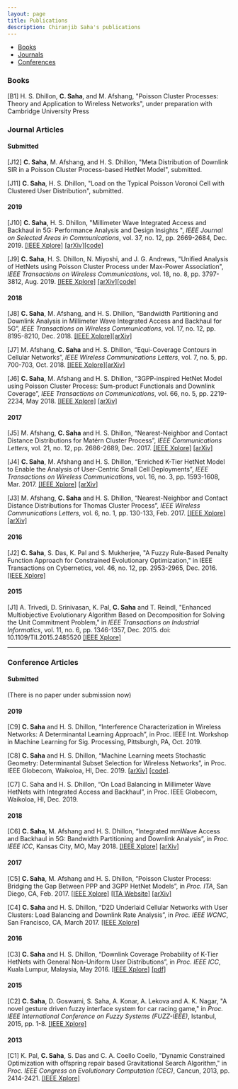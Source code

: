 ```yaml
---
layout: page
title: Publications
description: Chiranjib Saha's publications
---
```

<!--
<div class="navbar">
    <div class="navbar-inner">
        <ul class="nav">
            <li><a href="#book">book</a></li>
            <li><a href="#articles">articles</a></li>
            <li><a href="#editorials">editorials</a></li>
            <li><a href="#letters">letters</a></li>
            <li><a href="#chapters">chapters</a></li>
            <li><a href="#techreports">tech reports</a></li>
            <li><a href="#thesis">dissertation</a></li>
        </ul>
    </div>
</div>
-->
<div class="navbar">
    <div class="navbar-inner">
        <ul class="nav">
            <li><a href="#book">Books</a></li>
            <li><a href="#journal">Journals</a></li>
            <li><a href="#conf">Conferences</a></li>
       </ul>
    </div>
</div>

### <a name = "book"></a> Books

[B1] H. S. Dhillon, **C. Saha**, and M. Afshang, "Poisson Cluster Processes: Theory and Application to Wireless Networks", under preparation with Cambridge University Press


### <a name="journal"></a>Journal Articles

#### Submitted
[J12] **C. Saha**, M. Afshang, and H. S. Dhillon, "Meta Distribution of Downlink SIR in a Poisson Cluster Process-based HetNet Model", submitted.

[J11] **C. Saha**, H. S. Dhillon, "Load on the Typical Poisson Voronoi Cell with
Clustered User Distribution", submitted.

#### 2019

[J10] **C. Saha**, H. S. Dhillon, "Millimeter Wave Integrated Access and Backhaul in 5G: Performance Analysis and Design Insights
", *IEEE Journal on Selected Areas in Communications*,  vol. 37, no. 12, pp. 2669-2684, Dec. 2019. [[IEEE Xplore]](https://doi.org/10.1109/JSAC.2019.2947997) [[arXiv]](https://arxiv.org/abs/1902.06300)[[code]](https://github.com/stochastic-geometry/Load-balancing-5G-mmwave)


[J9] **C. Saha**, H. S. Dhillon, N. Miyoshi, and J. G. Andrews, 
"Unified Analysis of HetNets using Poisson Cluster Process under Max-Power Association", *IEEE Transactions on Wireless Communications*,   vol. 18, no. 8, pp. 3797-3812, Aug. 2019.  [[IEEE Xplore]](https://doi.org/10.1109/TWC.2019.2917904)
[[arXiv]](https://arxiv.org/abs/1812.01830)[[code]](https://github.com/stochastic-geometry/PCP-HetNet-Max-Power-Association)




#### 2018

[J8] **C. Saha**, M. Afshang, and H. S. Dhillon, “Bandwidth Partitioning and Downlink Analysis in Millimeter Wave Integrated Access and Backhaul for 5G”, *IEEE Transactions on Wireless Communications*, vol. 17, no. 12, pp. 8195-8210, Dec. 2018. [[IEEE Xplore]](https://doi.org/10.1109/TWC.2018.2874655)[[arXiv]](https://arxiv.org/abs/1802.08776)

[J7] M. Afshang, **C. Saha** and H. S. Dhillon, “Equi-Coverage Contours in Cellular Networks”, *IEEE Wireless Communications Letters*, vol. 7, no. 5, pp. 700-703, Oct. 2018. [[IEEE Xplore]](https://doi.org/10.1109/LWC.2018.2812174)[[arXiv]](https://arxiv.org/abs/1802.10552)

[J6] **C. Saha**, M. Afshang and H. S. Dhillon, “3GPP-inspired HetNet Model using Poisson Cluster Process: Sum-product Functionals and Downlink Coverage”, *IEEE Transactions on Communications*, vol. 66, no. 5, pp. 2219-2234, May 2018. [[IEEE Xplore]](https://doi.org/10.1109/TCOMM.2017.2782741) [[arXiv]](https://arxiv.org/abs/1705.01699)


#### 2017

[J5] M. Afshang, **C. Saha** and H. S. Dhillon, “Nearest-Neighbor and Contact Distance Distributions for Matérn Cluster Process”, *IEEE Communications Letters*, vol. 21, no. 12, pp. 2686-2689, Dec. 2017. [[IEEE Xplore]](https://doi.org/10.1109/LCOMM.2017.2747510) [[arXiv]](https://arxiv.org/abs/1708.08438)

[J4] **C. Saha**, M. Afshang and H. S. Dhillon, “Enriched K-Tier HetNet Model to Enable the Analysis of User-Centric Small Cell Deployments”, *IEEE Transactions on Wireless Communications*, vol. 16, no. 3, pp. 1593-1608, Mar. 2017. [[IEEE Xplore]](https://doi.org/10.1109/TWC.2017.2649495) [[arXiv]](https://arxiv.org/abs/1609.08137)

[J3] M. Afshang, **C. Saha** and H. S. Dhillon, “Nearest-Neighbor and Contact Distance Distributions for Thomas Cluster Process”, *IEEE Wireless Communications Letters*, vol. 6, no. 1, pp. 130-133, Feb. 2017. [[IEEE Xplore]](https://doi.org/10.1109/LWC.2016.2641935) [[arXiv]](https://arxiv.org/abs/1609.08137)

#### 2016

[J2] **C. Saha**, S. Das, K. Pal and S. Mukherjee, "A Fuzzy Rule-Based Penalty Function Approach for Constrained Evolutionary Optimization," in IEEE Transactions on Cybernetics, vol. 46, no. 12, pp. 2953-2965, Dec. 2016. [[IEEE Xplore]](https://ieeexplore.ieee.org/document/6918436)

#### 2015

[J1] A. Trivedi, D. Srinivasan, K. Pal, **C. Saha** and T. Reindl, "Enhanced Multiobjective Evolutionary Algorithm Based on Decomposition for Solving the Unit Commitment Problem," in *IEEE Transactions on Industrial Informatics*, vol. 11, no. 6, pp. 1346-1357, Dec. 2015.
doi: 10.1109/TII.2015.2485520 [[IEEE Xplore]](https://ieeexplore.ieee.org/document/7286807)

---

### <a name="conf"></a>Conference Articles

#### Submitted

(There is no paper under submission now)

#### 2019

[C9] **C. Saha** and H. S. Dhillon, “Interference Characterization in Wireless Networks: A Determinantal Learning Approach”, in Proc. IEEE Int. Workshop in Machine Learning for Sig. Processing, Pittsburgh, PA, Oct. 2019.

[C8] **C. Saha** and H. S. Dhillon, “Machine Learning meets Stochastic Geometry: Determinantal Subset Selection for Wireless Networks”,  in Proc. IEEE Globecom, Waikoloa, HI, Dec. 2019. [[arXiv]](https://arxiv.org/abs/1905.00504) [[code]](https://github.com/stochastic-geometry/DPPL).

[C7] C. Saha and H. S. Dhillon, “On Load Balancing in Millimeter Wave HetNets with Integrated Access and Backhaul”,  in Proc. IEEE Globecom, Waikoloa, HI, Dec. 2019.

#### 2018

[C6] **C. Saha**, M. Afshang and H. S. Dhillon, “Integrated mmWave Access and Backhaul in 5G: Bandwidth Partitioning and Downlink Analysis”, in *Proc. IEEE ICC*, Kansas City, MO, May 2018. [[IEEE Xplore]](https://doi.org/10.1109/ICC.2018.8422149) [[arXiv]](https://arxiv.org/abs/1710.06255)

#### 2017

[C5] **C. Saha**, M. Afshang and H. S. Dhillon, “Poisson Cluster Process: Bridging the Gap Between PPP and 3GPP HetNet Models”, in *Proc. ITA*, San Diego, CA, Feb. 2017. [[IEEE Xplore]](https://doi.org/10.1109/ITA.2017.8023448) [[ITA Website]](http://ita.ucsd.edu/workshop/17/files/paper/paper_3135.pdf) [[arXiv]](https://arxiv.org/abs/1702.05706)


[C4] **C. Saha** and H. S. Dhillon, “D2D Underlaid Cellular Networks with User Clusters: Load Balancing and Downlink Rate Analysis”, in *Proc. IEEE WCNC*, San Francisco, CA, March 2017. [[IEEE Xplore]](https://doi.org/10.1109/WCNC.2017.7925781)

#### 2016

[C3] **C. Saha** and H. S. Dhillon, “Downlink Coverage Probability of K-Tier HetNets with General Non-Uniform User Distributions”, in *Proc. IEEE ICC*, Kuala Lumpur, Malaysia, May 2016. [[IEEE Xplore]](http://dx.doi.org/10.1109/ICC.2016.7511509) [[pdf]](https://www.dhillon.ece.vt.edu/Downloads/SahDhi_ICC2016.pdf)

#### 2015

[C2] **C. Saha**, D. Goswami, S. Saha, A. Konar, A. Lekova and A. K. Nagar, "A novel gesture driven fuzzy interface system for car racing game," in *Proc. IEEE International Conference on Fuzzy Systems (FUZZ-IEEE)*, Istanbul, 2015, pp. 1-8. [[IEEE Xplore]](https://ieeexplore.ieee.org/abstract/document/7337954)

#### 2013

[C1] K. Pal, **C. Saha**, S. Das and C. A. Coello Coello, "Dynamic Constrained Optimization with offspring repair based Gravitational Search Algorithm," in *Proc. IEEE Congress on Evolutionary Computation (CEC)*, Cancun, 2013, pp. 2414-2421. [[IEEE Xplore]](https://ieeexplore.ieee.org/document/6557858)





